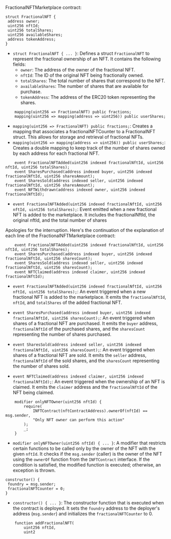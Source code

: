 FractionalNFTMarketplace contract:

```solidity
struct FractionalNFT {
 address owner;
 uint256 nftId;
 uint256 totalShares;
 uint256 availableShares;
 address tokenAddress;
}
```

- `struct FractionalNFT { ... }`: Defines a struct `FractionalNFT` to represent the fractional ownership of an NFT. It contains the following fields:
  - `owner`: The address of the owner of the fractional NFT.
  - `nftId`: The ID of the original NFT being fractionally owned.
  - `totalShares`: The total number of shares that correspond to the NFT.
  - `availableShares`: The number of shares that are available for purchase.
  - `tokenAddress`: The address of the ERC20 token representing the shares.

```solidity
    mapping(uint256 => FractionalNFT) public fractions;
    mapping(uint256 => mapping(address => uint256)) public userShares;
```

- `mapping(uint256 => FractionalNFT) public fractions;`: Creates a mapping that associates a fractionalNFTCounter to a FractionalNFT struct. This allows for storage and retrieval of fractional NFTs.
- `mapping(uint256 => mapping(address => uint256)) public userShares;`: Creates a double mapping to keep track of the number of shares owned by each address for each fractional NFT.

```solidity
    event FractionalNFTAdded(uint256 indexed fractionalNftId, uint256 nftId, uint256 totalShares);
    event SharesPurchased(address indexed buyer, uint256 indexed fractionalNftId, uint256 sharesAmount);
    event SharesSold(address indexed seller, uint256 indexed fractionalNftId, uint256 sharesAmount);
    event NFTWithdrawn(address indexed owner, uint256 indexed fractionalNftId);
```

- `event FractionalNFTAdded(uint256 indexed fractionalNftId, uint256 nftId, uint256 totalShares);`: Event emitted when a new fractional NFT is added to the marketplace. It includes the fractionalNftId, the original nftId, and the total number of shares

Apologies for the interruption. Here's the continuation of the explanation of each line of the FractionalNFTMarketplace contract:

```solidity
    event FractionalNFTAdded(uint256 indexed fractionalNftId, uint256 nftId, uint256 totalShares);
    event SharesPurchased(address indexed buyer, uint256 indexed fractionalNftId, uint256 sharesCount);
    event SharesSold(address indexed seller, uint256 indexed fractionalNftId, uint256 sharesCount);
    event NFTClaimed(address indexed claimer, uint256 indexed fractionalNftId);
```

- `event FractionalNFTAdded(uint256 indexed fractionalNftId, uint256 nftId, uint256 totalShares);`: An event triggered when a new fractional NFT is added to the marketplace. It emits the `fractionalNftId`, `nftId`, and `totalShares` of the added fractional NFT.

- `event SharesPurchased(address indexed buyer, uint256 indexed fractionalNftId, uint256 sharesCount);`: An event triggered when shares of a fractional NFT are purchased. It emits the `buyer` address, `fractionalNftId` of the purchased shares, and the `sharesCount` representing the number of shares purchased.

- `event SharesSold(address indexed seller, uint256 indexed fractionalNftId, uint256 sharesCount);`: An event triggered when shares of a fractional NFT are sold. It emits the `seller` address, `fractionalNftId` of the sold shares, and the `sharesCount` representing the number of shares sold.

- `event NFTClaimed(address indexed claimer, uint256 indexed fractionalNftId);`: An event triggered when the ownership of an NFT is claimed. It emits the `claimer` address and the `fractionalNftId` of the NFT being claimed.

```solidity
    modifier onlyNFTOwner(uint256 nftId) {
        require(
            INFTContract(nftContractAddress).ownerOf(nftId) == msg.sender,
            "Only NFT owner can perform this action"
        );
        _;
    }
```

- `modifier onlyNFTOwner(uint256 nftId) { ... }`: A modifier that restricts certain functions to be called only by the owner of the NFT with the given `nftId`. It checks if the `msg.sender` (caller) is the owner of the NFT using the `ownerOf` function from the `INFTContract` interface. If the condition is satisfied, the modified function is executed; otherwise, an exception is thrown.

```solidity
constructor() {
 foundry = msg.sender;
 fractionalNFTCounter = 0;
}
```

- `constructor() { ... }`: The constructor function that is executed when the contract is deployed. It sets the `foundry` address to the deployer's address (`msg.sender`) and initializes the `fractionalNFTCounter` to 0.

```solidity
    function addFractionalNFT(
        uint256 nftId,
        uint2
```
